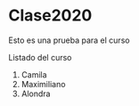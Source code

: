# Clase2020
Esto es una prueba para el curso

Listado del curso

1. Camila
2. Maximiliano
3. Alondra